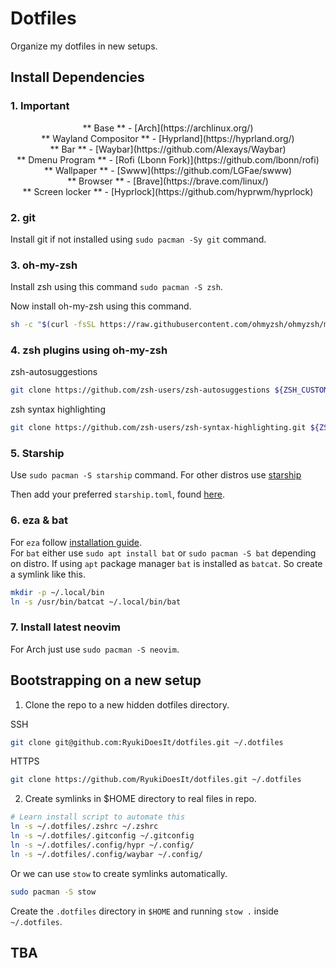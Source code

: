# Dotfiles

Organize my dotfiles in new setups.

## Install Dependencies
### 1. Important
<div align="center">
  <p>
    ** Base ** - [Arch](https://archlinux.org/) <br>
    ** Wayland Compositor ** - [Hyprland](https://hyprland.org/) <br>
    ** Bar ** - [Waybar](https://github.com/Alexays/Waybar) <br>
    ** Dmenu Program ** - [Rofi (Lbonn Fork)](https://github.com/lbonn/rofi) <br>
    ** Wallpaper ** - [Swww](https://github.com/LGFae/swww) <br>
    ** Browser ** - [Brave](https://brave.com/linux/) <br>
    ** Screen locker ** - [Hyprlock](https://github.com/hyprwm/hyprlock)
  </p>
</div>

### 2. git

Install git if not installed using `sudo pacman -Sy git` command.

### 3. oh-my-zsh

Install zsh using this command `sudo pacman -S zsh`.

Now install oh-my-zsh using this command.

```sh
sh -c "$(curl -fsSL https://raw.githubusercontent.com/ohmyzsh/ohmyzsh/master/tools/install.sh)"
```

### 4. zsh plugins using oh-my-zsh

zsh-autosuggestions
```sh
git clone https://github.com/zsh-users/zsh-autosuggestions ${ZSH_CUSTOM:-~/.oh-my-zsh/custom}/plugins/zsh-autosuggestions
```
zsh syntax highlighting
```sh
git clone https://github.com/zsh-users/zsh-syntax-highlighting.git ${ZSH_CUSTOM:-~/.oh-my-zsh/custom}/plugins/zsh-syntax-highlighting
```

### 5. Starship

Use `sudo pacman -S starship` command. For other distros use [starship](https://starship.rs/guide/#%F0%9F%9A%80-installation "starship installation")

Then add your preferred `starship.toml`, found [here](https://starship.rs/presets/ "starship presets").

### 6. eza & bat

For `eza` follow [installation guide](https://github.com/eza-community/eza/blob/main/INSTALL.md "eza installation guide"). <br>
For `bat` either use `sudo apt install bat` or `sudo pacman -S bat` depending on distro. If using `apt` package manager `bat` is installed as `batcat`. So create a symlink like this.

```sh
mkdir -p ~/.local/bin
ln -s /usr/bin/batcat ~/.local/bin/bat
```

### 7. Install latest neovim

For Arch just use `sudo pacman -S neovim`.

## Bootstrapping on a new setup

1. Clone the repo to a new hidden dotfiles directory.

SSH
```sh
git clone git@github.com:RyukiDoesIt/dotfiles.git ~/.dotfiles
```
HTTPS
```sh
git clone https://github.com/RyukiDoesIt/dotfiles.git ~/.dotfiles
```

2. Create symlinks in $HOME directory to real files in repo.

```sh
# Learn install script to automate this
ln -s ~/.dotfiles/.zshrc ~/.zshrc
ln -s ~/.dotfiles/.gitconfig ~/.gitconfig
ln -s ~/.dotfiles/.config/hypr ~/.config/
ln -s ~/.dotfiles/.config/waybar ~/.config/
```
Or we can use `stow` to create symlinks automatically.
```sh
sudo pacman -S stow
```
Create the `.dotfiles` directory in `$HOME` and running `stow .` inside `~/.dotfiles`.


## TBA
